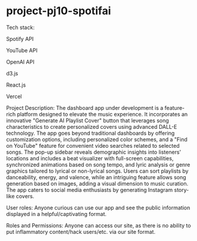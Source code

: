 # project-pj10-spotifai
Tech stack:

Spotify API

YouTube API

OpenAI API

d3.js

React.js

Vercel


Project Description: The dashboard app under development is a feature-rich platform designed to elevate the music experience. It incorporates an innovative "Generate AI Playlist Cover" button that leverages song characteristics to create personalized covers using advanced DALL-E technology. The app goes beyond traditional dashboards by offering customization options, including personalized color schemes, and a "Find on YouTube" feature for convenient video searches related to selected songs. The pop-up sidebar reveals demographic insights into listeners' locations and includes a beat visualizer with full-screen capabilities, synchronized animations based on song tempo, and lyric analysis or genre graphics tailored to lyrical or non-lyrical songs. Users can sort playlists by danceability, energy, and valence, while an intriguing feature allows song generation based on images, adding a visual dimension to music curation. The app caters to social media enthusiasts by generating Instagram story-like covers.

User roles: Anyone curious can use our app and see the public information displayed in a helpful/captivating format.

Roles and Permissions: Anyone can access our site, as there is no ability to put inflammatory content/hack users/etc. via our site format.
